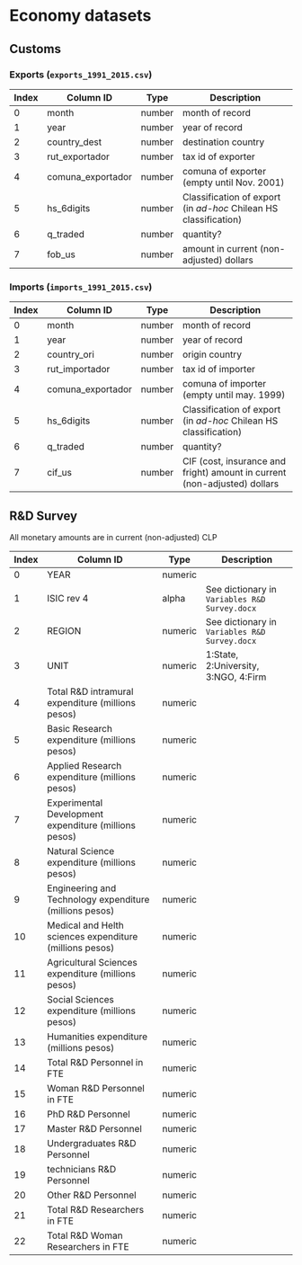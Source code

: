# Economy datasets

## Customs

### Exports (`exports_1991_2015.csv`)

|  Index | Column ID         | Type   | Description                                                      |
| ------ | ----------------- | -----  | ---------------------------------------------------------------- |
|      0 | month             | number | month of record                                                  |
|      1 | year              | number | year of record                                                   |
|      2 | country_dest      | number | destination country                                              |
|      3 | rut_exportador    | number | tax id of exporter                                               |
|      4 | comuna_exportador | number | comuna of exporter (empty until Nov. 2001)                       |
|      5 | hs_6digits        | number | Classification of export (in *ad-hoc* Chilean HS classification) |
|      6 | q_traded          | number | quantity?                                                        |
|      7 | fob_us            | number | amount in current (non-adjusted) dollars                         |

### Imports (`imports_1991_2015.csv`)

|  Index | Column ID         | Type   | Description                                                               |
| ------ | ----------------- | -----  | ----------------------------------------------------------------          |
|      0 | month             | number | month of record                                                           |
|      1 | year              | number | year of record                                                            |
|      2 | country_ori       | number | origin country                                                            |
|      3 | rut_importador    | number | tax id of importer                                                        |
|      4 | comuna_exportador | number | comuna of importer (empty until may. 1999)                                |
|      5 | hs_6digits        | number | Classification of export (in *ad-hoc* Chilean HS classification)          |
|      6 | q_traded          | number | quantity?                                                                 |
|      7 | cif_us            | number | CIF (cost, insurance and fright) amount in current (non-adjusted) dollars |

## R&D Survey

All monetary amounts are in current (non-adjusted) CLP

| Index | Column ID                                               | Type    | Description                                   |
| ----- | ------------------------------------------------------- | ----    | --------------------------------------------  |
|     0 | YEAR                                                    | numeric |                                               |
|     1 | ISIC rev 4                                              | alpha   | See dictionary in `Variables R&D Survey.docx` |
|     2 | REGION                                                  | numeric | See dictionary in `Variables R&D Survey.docx` |
|     3 | UNIT                                                    | numeric | 1:State, 2:University, 3:NGO, 4:Firm          |
|     4 | Total R&D intramural expenditure (millions pesos)       | numeric |                                               |
|     5 | Basic Research expenditure (millions pesos)             | numeric |                                               |
|     6 | Applied Research expenditure (millions pesos)           | numeric |                                               |
|     7 | Experimental Development expenditure (millions pesos)   | numeric |                                               |
|     8 | Natural Science expenditure (millions pesos)            | numeric |                                               |
|     9 | Engineering and Technology expenditure (millions pesos) | numeric |                                               |
|    10 | Medical and Helth sciences expenditure (millions pesos) | numeric |                                               |
|    11 | Agricultural Sciences expenditure (millions pesos)      | numeric |                                               |
|    12 | Social Sciences expenditure (millions pesos)            | numeric |                                               |
|    13 | Humanities expenditure (millions pesos)                 | numeric |                                               |
|    14 | Total R&D Personnel  in FTE                             | numeric |                                               |
|    15 | Woman R&D Personnel  in FTE                             | numeric |                                               |
|    16 | PhD R&D Personnel                                       | numeric |                                               |
|    17 | Master R&D Personnel                                    | numeric |                                               |
|    18 | Undergraduates R&D Personnel                            | numeric |                                               |
|    19 | technicians R&D Personnel                               | numeric |                                               |
|    20 | Other R&D Personnel                                     | numeric |                                               |
|    21 | Total R&D Researchers in FTE                            | numeric |                                               |
|    22 | Total R&D Woman Researchers in FTE                      | numeric |                                               |
